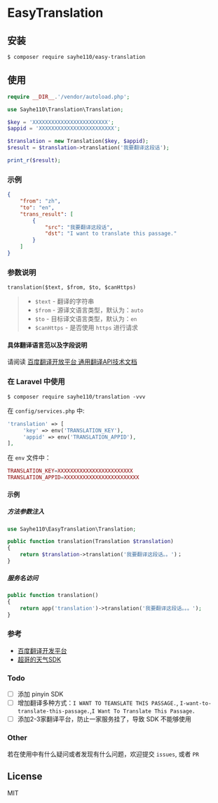 # EasyTranslation
 
## 安装

```shell
$ composer require sayhe110/easy-translation
```

## 使用

```php
require __DIR__.'/vendor/autoload.php';

use Sayhe110\Translation\Translation;

$key = 'XXXXXXXXXXXXXXXXXXXXXXXX';
$appid = 'XXXXXXXXXXXXXXXXXXXXXXXX';

$translation = new Translation($key, $appid);
$result = $translation->translation('我要翻译这段话');

print_r($result);
```

### 示例
```json
{
    "from": "zh",
    "to": "en",
    "trans_result": [
        {
            "src": "我要翻译这段话",
            "dst": "I want to translate this passage."
        }
    ]
}
```

### 参数说明
```
translation($text, $from, $to, $canHttps)
```
> - `$text` - 翻译的字符串
> - `$from` - 源译文语言类型，默认为：`auto`
> - `$to` - 目标译文语言类型，默认为：`en`
> - `$canHttps` - 是否使用 `https` 进行请求

#### 具体翻译语言范以及字段说明
请阅读 [百度翻译开放平台 通用翻译API技术文档](http://api.fanyi.baidu.com/api/trans/product/apidoc)

### 在 Laravel 中使用

```shell
$ composer require sayhe110/translation -vvv
``` 

在 `config/services.php` 中:
```php
'translation' => [
     'key' => env('TRANSLATION_KEY'),
     'appid' => env('TRANSLATION_APPID'),
],
```
在 `env` 文件中：
```php
TRANSLATION_KEY=XXXXXXXXXXXXXXXXXXXXXXXX
TRANSLATION_APPID=XXXXXXXXXXXXXXXXXXXXXXXX
```
#### 示例
##### 方法参数注入
```php
use Sayhe110\EasyTranslation\Translation;

public function translation(Translation $translation)
{
    return $translation->translation('我要翻译这段话。。')；
}
```
##### 服务名访问
```php
public function translation()
{
    return app('translation')->translation('我要翻译这段话。。。');
}
```

### 参考
- [百度翻译开发平台](http://api.fanyi.baidu.com/api/trans/product/index)
- [超哥的天气SDK](https://github.com/overtrue/weather)

### Todo
- [ ] 添加 pinyin SDK
- [ ] 增加翻译多种方式：`I WANT TO TEANSLATE THIS PASSAGE.`, `I-want-to-translate-this-passage.`,`I Want To Translate This Passage.`
- [ ] 添加2-3家翻译平台，防止一家服务挂了，导致 SDK 不能够使用

### Other
若在使用中有什么疑问或者发现有什么问题，欢迎提交 `issues`, 或者 `PR`

## License
MIT
